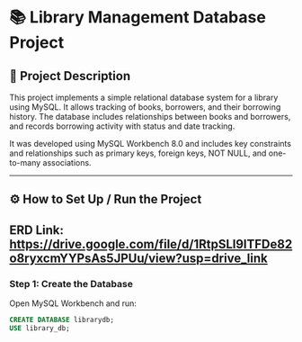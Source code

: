 # 📚 Library Management Database Project

## 📝 Project Description

This project implements a simple relational database system for a library using MySQL. It allows tracking of books, borrowers, and their borrowing history. The database includes relationships between books and borrowers, and records borrowing activity with status and date tracking.

It was developed using MySQL Workbench 8.0 and includes key constraints and relationships such as primary keys, foreign keys, NOT NULL, and one-to-many associations.

---

## ⚙️ How to Set Up / Run the Project

## ERD Link: https://drive.google.com/file/d/1RtpSLl9ITFDe82o8ryxcmYYPsAs5JPUu/view?usp=drive_link

### Step 1: Create the Database
Open MySQL Workbench and run:

```sql
CREATE DATABASE librarydb;
USE library_db;

